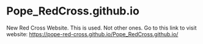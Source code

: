 # Pope_RedCross.github.io
New Red Cross Website. This is used. Not other ones.
Go to this link to visit website: https://pope-red-cross.github.io/Pope_RedCross.github.io/

